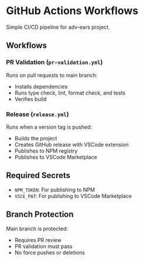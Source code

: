 # GitHub Actions Workflows

Simple CI/CD pipeline for adv-ears project.

## Workflows

### PR Validation (`pr-validation.yml`)
Runs on pull requests to main branch:
- Installs dependencies
- Runs type check, lint, format check, and tests
- Verifies build

### Release (`release.yml`)
Runs when a version tag is pushed:
- Builds the project
- Creates GitHub release with VSCode extension
- Publishes to NPM registry
- Publishes to VSCode Marketplace

## Required Secrets
- `NPM_TOKEN`: For publishing to NPM
- `VSCE_PAT`: For publishing to VSCode Marketplace

## Branch Protection
Main branch is protected:
- Requires PR review
- PR validation must pass
- No force pushes or deletions
